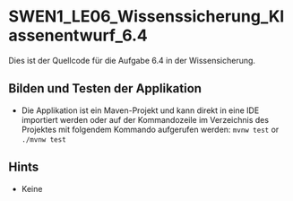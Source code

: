 # SWEN1_LE06_Wissenssicherung_Klassenentwurf_6.4

Dies ist der Quellcode für die Aufgabe 6.4 in der Wissensicherung.  

## Bilden und Testen der Applikation  
* Die Applikation ist ein Maven-Projekt und kann direkt in eine IDE importiert werden oder auf der Kommandozeile im Verzeichnis des Projektes mit folgendem Kommando aufgerufen werden: ```mvnw test``` or ```./mvnw test```  

## Hints
* Keine
